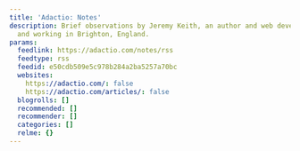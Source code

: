 ```yaml
---
title: 'Adactio: Notes'
description: Brief observations by Jeremy Keith, an author and web developer living
  and working in Brighton, England.
params:
  feedlink: https://adactio.com/notes/rss
  feedtype: rss
  feedid: e50cdb509e5c978b284a2ba5257a70bc
  websites:
    https://adactio.com/: false
    https://adactio.com/articles/: false
  blogrolls: []
  recommended: []
  recommender: []
  categories: []
  relme: {}
---
```

